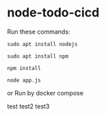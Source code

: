 # node-todo-cicd

Run these commands:


`sudo apt install nodejs`


`sudo apt install npm`


`npm install`

`node app.js`

or Run by docker compose

test
test2
test3

